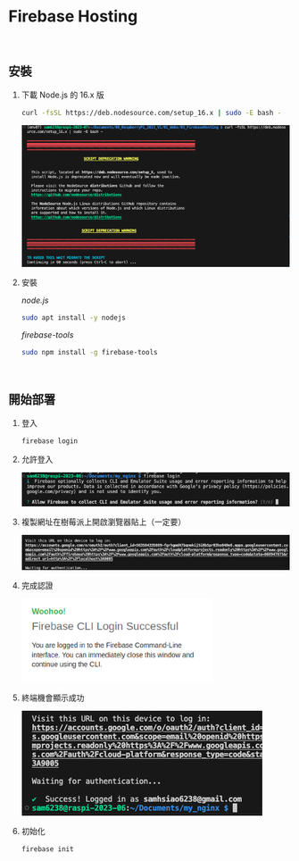 # Firebase Hosting


<br>

## 安裝


1. 下載 Node.js 的 16.x 版

    ```bash
    curl -fsSL https://deb.nodesource.com/setup_16.x | sudo -E bash -
    ```

    ![](images/img_49.png)

2. 安裝
    
    _node.js_
    ```bash
    sudo apt install -y nodejs
    ```
    
    _firebase-tools_
    ```bash
    sudo npm install -g firebase-tools
    ```

<br>

## 開始部署

1. 登入
   
   ```bash
   firebase login
   ```

2. 允許登入
   
   ![](images/img_50.png)

3. 複製網址在樹莓派上開啟瀏覽器貼上（一定要）   

    ![](images/img_52.png)

4. 完成認證
   
   ![](images/img_53.png)

5. 終端機會顯示成功

    ![](images/img_54.png)

6. 初始化

    ```bash
    firebase init
    ```

